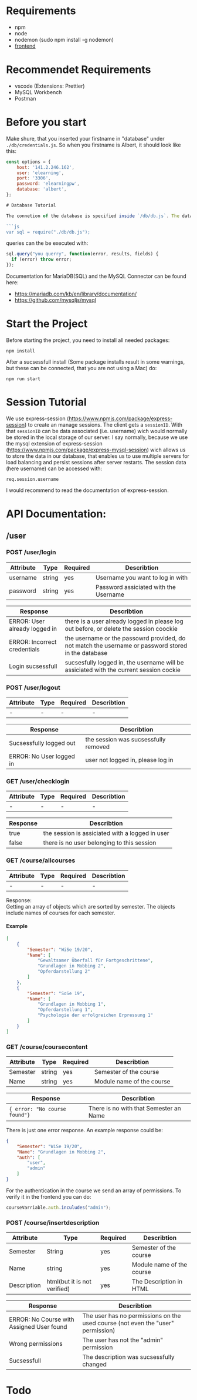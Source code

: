 # Requirements

- npm
- node
- nodemon (sudo npm install -g nodemon)
- [frontend](https://github.com/PhysikOnline/elearning_new_frontend)

# Recommendet Requirements

- vscode (Extensions: Prettier)
- MySQL Workbench
- Postman

# Before you start

Make shure, that you inserted your firstname in "database" under `./db/credentials.js`. So when you firstname is Albert, it should look like this:

````js
const options = {
    host: '141.2.246.162',
    user: 'elearning',
    port: '3306',
    password: 'elearningpw',
    database: 'albert',
};

# Database Tutorial

The connetion of the database is specified inside `/db/db.js`. The database initialisation script is located inside `/db/init.sql`. To use the Database in you .js files, you simplly do:

```js
var sql = require("./db/db.js");
````

queries can the be executed with:

```js
sql.query("you querry", function(error, results, fields) {
  if (error) throw error;
});
```

Documentation for MariaDB(SQL) and the MySQL Connector can be found here:

- https://mariadb.com/kb/en/library/documentation/
- https://github.com/mysqljs/mysql

# Start the Project

Before starting the project, you need to install all needed packages:

```
npm install
```

After a sucsessfull install (Some package installs result in some warnings, but these can be connected, that you are not using a Mac) do:

```
npm run start
```

# Session Tutorial

We use express-session (https://www.npmjs.com/package/express-session) to create an manage sessions. The client gets a `sessionID`. With that `sessionID` can be data associated (i.e. username) wich would normally be stored in the local storage of our server. I say normally, because we use the mysql extension of express-session (https://www.npmjs.com/package/express-mysql-session) wich allows us to store the data in our database, that enables us to use multiple servers for load balancing and persist sessions after server restarts. The session data (here username) can be accessed with:

```
req.session.username
```

I would recommend to read the documentation of express-session.

# API Documentation:

## /user

### POST /user/login

| Attribute | Type   | Required | Describtion                           |
| --------- | ------ | -------- | ------------------------------------- |
| username  | string | yes      | Username you want to log in with      |
| password  | string | yes      | Password assiciated with the Username |

| Response                      | Describtion                                                                                         |
| ----------------------------- | --------------------------------------------------------------------------------------------------- |
| ERROR: User already logged in | there is a user already logged in please log out before, or delete the session coockie              |
| ERROR: Incorrect credentials  | the username or the passowrd provided, do not match the username or password stored in the database |
| Login sucsessfull             | sucsesfully logged in, the username will be assiciated with the current session cockie              |

### POST /user/logout

| Attribute | Type | Required | Describtion |
| --------- | ---- | -------- | ----------- |
| -         | -    | -        | -           |

| Response                 | Describtion                          |
| ------------------------ | ------------------------------------ |
| Sucsessfully logged out  | the session was sucsessfully removed |
| ERROR: No User logged in | user not logged in, please log in    |

### GET /user/checklogin

| Attribute | Type | Required | Describtion |
| --------- | ---- | -------- | ----------- |
| -         | -    | -        | -           |

| Response | Describtion                                     |
| -------- | ----------------------------------------------- |
| true     | the session is assiciated with a logged in user |
| false    | there is no user belonging to this session      |

### GET /course/allcourses

| Attribute | Type | Required | Describtion |
| --------- | ---- | -------- | ----------- |
| -         | -    | -        | -           |

Response:  
Getting an array of objects which are sorted by semester. The objects include names of courses for each semester.

#### Example

```JSON
[
    {
        "Semester": "WiSe 19/20",
        "Name": [
            "Gewaltsamer Überfall für Fortgeschrittene",
            "Grundlagen in Mobbing 2",
            "Opferdarstellung 2"
        ]
    },
    {
        "Semester": "SoSe 19",
        "Name": [
            "Grundlagen in Mobbing 1",
            "Opferdarstellung 1",
            "Psychologie der erfolgreichen Erpressung 1"
        ]
    }
]
```

### GET /course/coursecontent

| Attribute | Type   | Required | Describtion               |
| --------- | ------ | -------- | ------------------------- |
| Semester  | string | yes      | Semester of the course    |
| Name      | string | yes      | Module name of the course |

| Response                      | Describtion                            |
| ----------------------------- | -------------------------------------- |
| `{ error: "No course found"}` | There is no with that Semester an Name |

There is just one error response. An example response could be:

```JSON
{
    "Semester": "WiSe 19/20",
    "Name": "Grundlagen in Mobbing 2",
    "auth": [
        "user",
        "admin"
    ]
}
```

For the authentication in the course we send an array of permissions. To verify it in the frontend you can do:

```js
courseVarriable.auth.inculudes("admin");
```

### POST /course/insertdescription

| Attribute   | Type                         | Required | Describtion               |
| ----------- | ---------------------------- | -------- | ------------------------- |
| Semester    | String                       | yes      | Semester of the course    |
| Name        | string                       | yes      | Module name of the course |
| Description | html(but it is not verified) | yes      | The Description in HTML   |

| Response                                  | Describtion                                                                     |
| ----------------------------------------- | ------------------------------------------------------------------------------- |
| ERROR: No Course with Assigned User found | The user has no permissions on the used course (not even the "user" permission) |
| Wrong permissions                         | The user has not the "admin" permission                                         |
| Sucsessfull                               | The description was sucsessfully changed                                        |

# Todo
